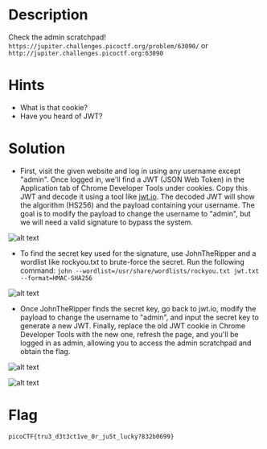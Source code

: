# Description

Check the admin scratchpad! `https://jupiter.challenges.picoctf.org/problem/63090/` or `http://jupiter.challenges.picoctf.org:63090`

# Hints

- What is that cookie?
- Have you heard of JWT?

# Solution

- First, visit the given website and log in using any username except "admin". Once logged in, we'll find a JWT (JSON Web Token) in the Application tab of Chrome Developer Tools under cookies. Copy this JWT and decode it using a tool like [jwt.io](https://jwt.io/). The decoded JWT will show the algorithm (HS256) and the payload containing your username. The goal is to modify the payload to change the username to "admin", but we will need a valid signature to bypass the system.

![alt text](/image/12.png)

- To find the secret key used for the signature, use JohnTheRipper and a wordlist like rockyou.txt to brute-force the secret. Run the following command: `john --wordlist=/usr/share/wordlists/rockyou.txt jwt.txt --format=HMAC-SHA256`

![alt text](/image/13.png)

- Once JohnTheRipper finds the secret key, go back to jwt.io, modify the payload to change the username to "admin", and input the secret key to generate a new JWT. Finally, replace the old JWT cookie in Chrome Developer Tools with the new one, refresh the page, and you'll be logged in as admin, allowing you to access the admin scratchpad and obtain the flag.

![alt text](/image/14.png)

![alt text](/image/15.png)

# Flag
`picoCTF{tru3_d3t3ct1ve_0r_ju5t_lucky?832b0699}`